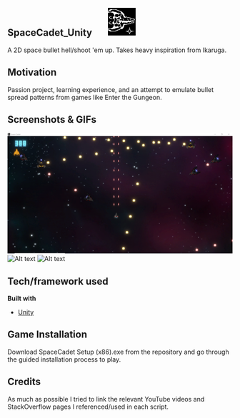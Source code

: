 ## SpaceCadet_Unity &nbsp; &nbsp; &nbsp; ![Alt text](Game_Photos_&_Video/SpaceCadetIcon.png?raw=true)
A 2D space bullet hell/shoot 'em up. Takes heavy inspiration from Ikaruga.

## Motivation
Passion project, learning experience, and an attempt to emulate bullet spread patterns from games like Enter the Gungeon.
 
## Screenshots & GIFs
![Alt text](Game_Photos_&_Video/Game2.PNG?raw=true)
![Alt text](Game_Photos_&_Video/GameplayGIF2.gif?raw=true)
![Alt text](Game_Photos_&_Video/GameplayGIF3.gif?raw=true)

## Tech/framework used
<b>Built with</b>
- [Unity](https://unity.com/)

## Game Installation
Download SpaceCadet Setup (x86).exe from the repository and go through the guided installation process to play.

## Credits
As much as possible I tried to link the relevant YouTube videos and StackOverflow pages I referenced/used in each script.
